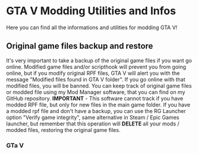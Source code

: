 # GTA V Modding Utilities and Infos
Here you can find all the informations and utilities for modding GTA V!

## Original game files backup and restore

It's very important to take a backup of the original game files if you want go online. Modified game files and/or scripthook will prevent you from going online, but if you modify original RPF files, GTA V will alert you with the message "Modified files found in GTA V folder". If you go online with that modified files, you will be banned. You can keep track of original game files or modded file using my Mod Manager software, that you can find on my GitHub repository. **IMPORTANT** - This software cannot track if you have modded RPF file, but only for new files in the main game folder. If you have a modded rpf file and don't have a backup, you can use the RG Launcher option "Verify game integrity", same alternative in Steam / Epic Games launcher, but remember that this operation will **DELETE** all your mods / modded files, restoring the original game files.

### GTa V
